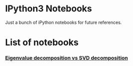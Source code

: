 # IPython3 Notebooks #
Just a bunch of iPython notebooks for future references.

# List of notebooks #
### [Eigenvalue decomposition vs SVD decomposition](./eigen_vs_svd.ipynb) ###
